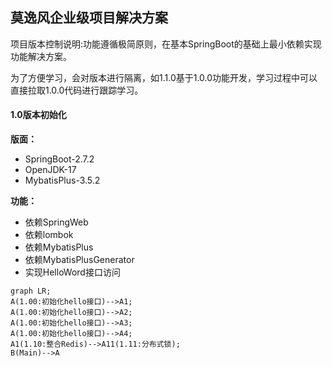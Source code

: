 ## 莫逸风企业级项目解决方案
项目版本控制说明:功能遵循极简原则，在基本SpringBoot的基础上最小依赖实现功能解决方案。

为了方便学习，会对版本进行隔离，如1.1.0基于1.0.0功能开发，学习过程中可以直接拉取1.0.0代码进行跟踪学习。
#### 1.0版本初始化

**版面：**
- SpringBoot-2.7.2
- OpenJDK-17
- MybatisPlus-3.5.2

**功能：**

- 依赖SpringWeb
- 依赖lombok
- 依赖MybatisPlus
- 依赖MybatisPlusGenerator
- 实现HelloWord接口访问

```mermaid
graph LR;
A(1.00:初始化hello接口)-->A1;
A(1.00:初始化hello接口)-->A2;
A(1.00:初始化hello接口)-->A3;
A(1.00:初始化hello接口)-->A4;
A1(1.10:整合Redis)-->A11(1.11:分布式锁);
B(Main)-->A
```
